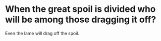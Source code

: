 # When the great spoil is divided who will be among those dragging it off?

Even the lame will drag off the spoil.
